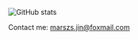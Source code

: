 ![GitHub stats](https://github-readme-stats.vercel.app/api?username=Marszs&show_icons=true&theme=dark)

Contact me: marszs.jin@foxmail.com
